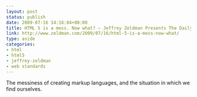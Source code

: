 ```yaml
---
layout: post
status: publish
date: 2009-07-16 14:16:04+00:00
title: HTML 5 is a mess. Now what? – Jeffrey Zeldman Presents The Daily Report
link: http://www.zeldman.com/2009/07/16/html-5-is-a-mess-now-what/
type: aside
categories:
- html
- html5
- jeffrey-zeldman
- web standards
---
```


The messiness of creating markup languages, and the situation in which we find ourselves.
